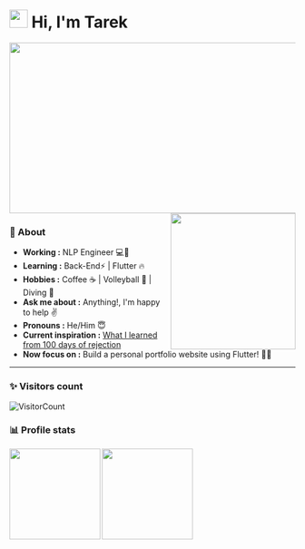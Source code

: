 <h1><img src="https://em-content.zobj.net/source/microsoft-teams/337/waving-hand_1f44b.png" width=32/> Hi, I'm Tarek</h1>
<img align="center" height="301" width="902" src="https://user-images.githubusercontent.com/54787524/230722448-c729e9d6-92f8-44ea-ba7d-c063effdce3c.png">

<img align="right" height="240" width="220" src="https://github.com/liuyuweitarek/liuyuweitarek/assets/54787524/dc0b15ae-5071-41c7-9aed-e60170877318">

### 🤔 About
-  **Working :** NLP Engineer 💻🤖 
-  **Learning :** Back-End⚡ | Flutter 🔥
-  **Hobbies :** Coffee ☕ | Volleyball 🏐 | Diving 🤿
-  **Ask me about :** Anything!, I'm happy to help :v:
-  **Pronouns :** He/Him :innocent: 
-  **Current inspiration :** [What I learned from 100 days of rejection](https://youtu.be/-vZXgApsPCQ)
-  **Now focus on :** Build a personal portfolio website using Flutter! 👨‍💻

---
### ✨ Visitors count

![VisitorCount](https://profile-counter.glitch.me/{liuyuweitarek}/count.svg)

### 📊 Profile stats

<img height="160em" align="left" src="https://github-readme-stats.vercel.app/api/top-langs/?username=liuyuweitarek&theme=merko&show_icons=true&layout=compact&langs_count=6" />
  
<img height="160em" align="left" src="https://github-readme-stats.vercel.app/api?username=liuyuweitarek&theme=merko" />
 
